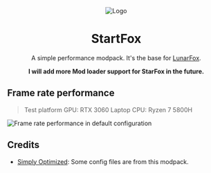 <div align="center">
  <img src="https://cdn.modrinth.com/data/r7CwLIIr/cfd4314a75bb775ade08fe0e9ada9cf9a913f6a5_96.webp" alt="Logo">
  <h1>StartFox</h1>
  <p>
    A simple performance modpack. It's the base for <a href="https://modrinth.com/modpack/lunarfox">LunarFox</a>. 
  </p>
  <b>I will add more Mod loader support for StarFox in the future.</b>
</div>

## Frame rate performance

> Test platform
> GPU: RTX 3060 Laptop
> CPU: Ryzen 7 5800H

![Frame rate performance in default configuration](https://cdn.modrinth.com/data/o4V7Ug7T/images/7d9ef05bcfbaf06114b1280f0772908ccac449bf.png)

## Credits

- [Simply Optimized](https://modrinth.com/modpack/sop): Some config files are from this modpack.
